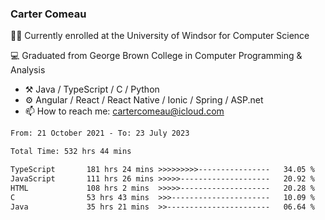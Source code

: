 ### Carter Comeau

🙋‍♂️ Currently enrolled at the University of Windsor for Computer Science

💻 Graduated from George Brown College in Computer Programming & Analysis

- ⚒️ Java / TypeScript / C / Python
- ⚙️ Angular / React / React Native / Ionic / Spring / ASP.net
- 📫 How to reach me: cartercomeau@icloud.com

<!--START_SECTION:waka-->

```txt
From: 21 October 2021 - To: 23 July 2023

Total Time: 532 hrs 44 mins

TypeScript       181 hrs 24 mins >>>>>>>>>----------------   34.05 %
JavaScript       111 hrs 26 mins >>>>>--------------------   20.92 %
HTML             108 hrs 2 mins  >>>>>--------------------   20.28 %
C                53 hrs 43 mins  >>>----------------------   10.09 %
Java             35 hrs 21 mins  >>-----------------------   06.64 %
```

<!--END_SECTION:waka-->
